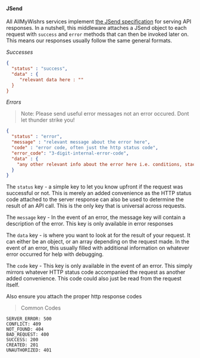 #### JSend

All AllMyWishrs services implement [the JSend specification](https://github.com/omniti-labs/jsend) for serving API responses. In a nutshell, this middleware attaches a JSend object to each request with `success` and `error` methods that can then be invoked later on. This means our responses usually follow the same general formats.

_Successes_

```json
{
  "status" : "success",
  "data" : {
     "relevant data here : ""
  }
}
```

_Errors_ 
> Note: Please send useful error messages not an error occured. Dont let thunder strike you!
```json
{
  "status" : "error",
  "message" : "relevant message about the error here",
  "code" : "error code, often just the http status code",
  "error_code": "3-digit-internal-error-code",
  "data" : {
    "any other relevant info about the error here i.e. conditions, stack traces etc" : ""
  }
}
```

The `status` key - a simple key to let you know upfront if the request was successful or not. This is merely an added convenience as the HTTP status code attached to the server response can also be used to determine the result of an API call. This is the only key that is universal across requests.

The `message` key - In the event of an error, the message key will contain a description of the error. This key is only available in error responses

The `data` key - is where you want to look at for the result of your request. It can either be an object, or an array depending on the request made. In the event of an error, this usually filled with additional information on whatever error occurred for help with debugging.

The `code` key - This key is only available in the event of an error. This simply mirrors whatever HTTP status code accompanied the request as another added convenience. This code could also just be read from the request itself.

Also ensure you attach the proper http response codes
> Common Codes
```
SERVER_ERROR: 500
CONFLICT: 409
NOT_FOUND: 404
BAD_REQUEST: 400
SUCCESS: 200
CREATED: 201
UNAUTHORIZED: 401
```



